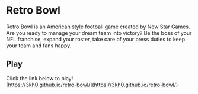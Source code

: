 # Retro Bowl
Retro Bowl is an American style football game created by New Star Games. Are you ready to manage your dream team into victory? Be the boss of your NFL franchise, expand your roster, take care of your press duties to keep your team and fans happy.


## Play 

Click the link below to play!<br>
[https://3kh0.github.io/retro-bowl/](https://3kh0.github.io/retro-bowl/)
